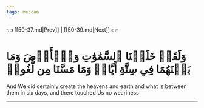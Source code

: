 ```yaml
---
tags: meccan
---
```


👈 [[50-37.md|Prev]] | [[50-39.md|Next]] 👉

# وَلَقَدۡ خَلَقۡنَا ٱلسَّمَٰوَٰتِ وَٱلۡأَرۡضَ وَمَا بَيۡنَهُمَا فِي سِتَّةِ أَيَّامٖ وَمَا مَسَّنَا مِن لُّغُوبٖ

And We did certainly create the heavens and earth and what is between them in six days, and there touched Us no weariness

---

